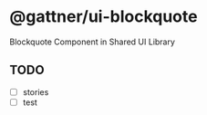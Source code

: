 # @gattner/ui-blockquote

Blockquote Component in Shared UI Library

## TODO

- [ ] stories
- [ ] test

